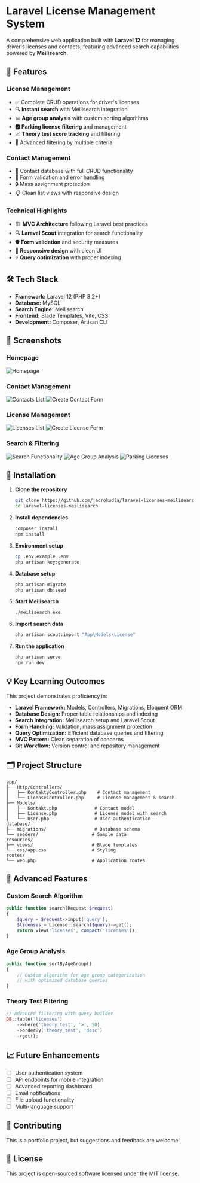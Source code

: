 # Laravel License Management System

A comprehensive web application built with **Laravel 12** for managing driver's licenses and contacts, featuring advanced search capabilities powered by **Meilisearch**.

## 🚀 Features

### License Management
- ✅ Complete CRUD operations for driver's licenses
- 🔍 **Instant search** with Meilisearch integration
- 📊 **Age group analysis** with custom sorting algorithms
- 🅿️ **Parking license filtering** and management
- 📈 **Theory test score tracking** and filtering
- 🎯 Advanced filtering by multiple criteria

### Contact Management
- 👥 Contact database with full CRUD functionality
- 📝 Form validation and error handling
- 🔒 Mass assignment protection
- 📋 Clean list views with responsive design

### Technical Highlights
- 🏗️ **MVC Architecture** following Laravel best practices
- 🔍 **Laravel Scout** integration for search functionality
- 🛡️ **Form validation** and security measures
- 📱 **Responsive design** with clean UI
- ⚡ **Query optimization** with proper indexing

## 🛠️ Tech Stack

- **Framework:** Laravel 12 (PHP 8.2+)
- **Database:** MySQL
- **Search Engine:** Meilisearch
- **Frontend:** Blade Templates, Vite, CSS
- **Development:** Composer, Artisan CLI

## 📸 Screenshots

### Homepage
![Homepage](screenshots/homepage.png)

### Contact Management
![Contacts List](screenshots/contacts-list.png)
![Create Contact Form](screenshots/create-contact-form.png)

### License Management
![Licenses List](screenshots/licenses-list.png)
![Create License Form](screenshots/create-license-form.png)

### Search & Filtering
![Search Functionality](screenshots/search-functionality.png)
![Age Group Analysis](screenshots/licenses-by-age-group.png)
![Parking Licenses](screenshots/licenses-by-parking.png)

## 🚀 Installation

1. **Clone the repository**
   ```bash
   git clone https://github.com/jadrokudla/laravel-licenses-meilisearch.git
   cd laravel-licenses-meilisearch
   ```

2. **Install dependencies**
   ```bash
   composer install
   npm install
   ```

3. **Environment setup**
   ```bash
   cp .env.example .env
   php artisan key:generate
   ```

4. **Database setup**
   ```bash
   php artisan migrate
   php artisan db:seed
   ```

5. **Start Meilisearch**
   ```bash
   ./meilisearch.exe
   ```

6. **Import search data**
   ```bash
   php artisan scout:import "App\Models\License"
   ```

7. **Run the application**
   ```bash
   php artisan serve
   npm run dev
   ```

## 💡 Key Learning Outcomes

This project demonstrates proficiency in:

- **Laravel Framework:** Models, Controllers, Migrations, Eloquent ORM
- **Database Design:** Proper table relationships and indexing
- **Search Integration:** Meilisearch setup and Laravel Scout
- **Form Handling:** Validation, mass assignment protection
- **Query Optimization:** Efficient database queries and filtering
- **MVC Pattern:** Clean separation of concerns
- **Git Workflow:** Version control and repository management

## 🗂️ Project Structure

```
app/
├── Http/Controllers/
│   ├── KontaktyController.php    # Contact management
│   └── LicenseController.php     # License management & search
├── Models/
│   ├── Kontakt.php              # Contact model
│   ├── License.php              # License model with search
│   └── User.php                 # User authentication
database/
├── migrations/                  # Database schema
└── seeders/                    # Sample data
resources/
├── views/                      # Blade templates
└── css/app.css                 # Styling
routes/
└── web.php                     # Application routes
```

## 🎯 Advanced Features

### Custom Search Algorithm
```php
public function search(Request $request)
{
    $query = $request->input('query');
    $licenses = License::search($query)->get();
    return view('licenses', compact('licenses'));
}
```

### Age Group Analysis
```php
public function sortByAgeGroup()
{
    // Custom algorithm for age group categorization
    // with optimized database queries
}
```

### Theory Test Filtering
```php
// Advanced filtering with query builder
DB::table('licenses')
    ->where('theory_test', '>', 50)
    ->orderBy('theory_test', 'desc')
    ->get();
```

## 📈 Future Enhancements

- [ ] User authentication system
- [ ] API endpoints for mobile integration
- [ ] Advanced reporting dashboard
- [ ] Email notifications
- [ ] File upload functionality
- [ ] Multi-language support

## 🤝 Contributing

This is a portfolio project, but suggestions and feedback are welcome!

## 📄 License

This project is open-sourced software licensed under the [MIT license](https://opensource.org/licenses/MIT).
